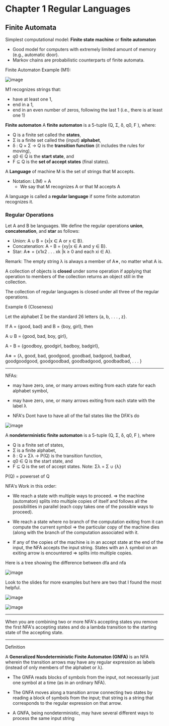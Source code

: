 
# Chapter 1 Regular Languages

## Finite Automata 

Simplest computational model:
**Finite state machine** or **finite automaton**
- Good model for computers with extremely limited amount of memory
(e.g., automatic door).
- Markov chains are probabilistic counterparts of finite automata.

Finite Automaton Example (M1):

![image](https://github.com/user-attachments/assets/ff6c8063-e03e-43a1-b1e1-628739eb32db)

M1 recognizes strings that:
- have at least one 1,
- end in a 1,
- end in an even number of zeros, following the last 1 (i.e., there is at least one 1)

**Finite automaton**
A **finite automaton** is a 5-tuple (Q, Σ, δ, q0, F ), where:
- Q is a finite set called the **states**,
- Σ is a finite set called the (input) **alphabet**,
- δ : Q × Σ → Q is the **transition function** (it includes the rules for
moving),
- q0 ∈ Q is the **start state**, and
- F ⊆ Q is the **set of accept states** (final states).

A **Language** of machine M is the set of strings that M accepts.
- Notation: L(M) = A
  - We say that M recognizes A or that M accepts A

A language is called a **regular language** if some finite automaton
recognizes it.

### Regular Operations 

Let A and B be languages. We define the regular operations **union**,
**concatenation**, and **star** as follows:
- Union: A ∪ B = {x|x ∈ A or x ∈ B}.
- Concatenation: A ◦ B = {xy|x ∈ A and y ∈ B}.
- Star: A∗ = {x1x2 . . . xk |k ≥ 0 and each xi ∈ A}.

Remark: The empty string λ is always a member of A∗, no matter what A is.

A collection of objects is **closed** under some operation if applying that
operation to members of the collection returns an object still in the
collection.

The collection of regular languages is closed under all three of the
regular operations.

Example 6 (Closeness)

Let the alphabet Σ be the standard 26 letters {a, b, . . . , z}.

If A = {good, bad} and B = {boy, girl}, then

A ∪ B = {good, bad, boy, girl},

A ◦ B = {goodboy, goodgirl, badboy, badgirl}, 

A∗ = {λ, good, bad, goodgood, goodbad, badgood, badbad,
goodgoodgood, goodgoodbad, goodbadgood, goodbadbad, . . . }

---

NFAs:
- may have zero, one, or many arrows exiting from each state for each
alphabet symbol,

- may have zero, one, or many arrows exiting from each state with the
label λ

- NFA's Dont have to have all of the fail states like the DFA's do 

![image](https://github.com/user-attachments/assets/505efe88-bc59-41df-b474-a7888661131e)

A **nondeterministic finite automaton** is a 5-tuple (Q, Σ, δ, q0, F ), where
 - Q is a finite set of states,
- Σ is a finite alphabet,
- δ : Q × Σλ → P(Q) is the transition function,
- q0 ∈ Q is the start state, and
- F ⊆ Q is the set of accept states.
Note:
Σλ = Σ ∪ {λ}

P(Q) = powerset of Q

NFA's Work in this order:

- We reach a state with multiple ways to proceed.
⇒ the machine (automaton) splits into multiple copies of itself and
follows all the possibilities in parallel (each copy takes one of the
possible ways to proceed).

- We reach a state where no branch of the computation exiting from it
can compute the current symbol
⇒ the particular copy of the machine dies (along with the branch of
the computation associated with it.

- If any of the copies of the machine is in an accept state at the end of
the input, the NFA accepts the input string.
States with an λ symbol on an exiting arrow is encountered
⇒ splits into multiple copies.

Here is a tree showing the difference between dfa and nfa 

![image](https://github.com/user-attachments/assets/864187e1-870b-4d24-9a0a-d37a2b53f272)

Look to the slides for more examples but here are two that I found the most helpful.



![image](https://github.com/user-attachments/assets/fdf78b39-7072-4225-b414-51b1e24847f6)

![image](https://github.com/user-attachments/assets/31ec5a97-55ab-4096-9f92-1c6473743ac8)

---

When you are combining two or more NFA's  accepting states you remove the first NFA's accepting states and do a lambda transition to the starting state of the accepting state.

---

Definition

A **Generalized Nondeterministic Finite Automaton (GNFA)** is an NFA
wherein the transition arrows may have any regular expression as labels
(instead of only members of the alphabet or λ).

- The GNFA reads blocks of symbols from the input, not necessarily just
one symbol at a time (as in an ordinary NFA).

- The GNFA moves along a transition arrow connecting two states by
reading a block of symbols from the input; that string is a string that
corresponds to the regular expression on that arrow.

- A GNFA, being nondeterministic, may have several different ways to
process the same input string
